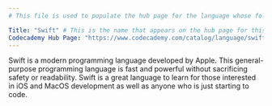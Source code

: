 ```yaml
---
# This file is used to populate the hub page for the language whose folder it's in. Be sure to create a new version if you create a folder for a new language!

Title: "Swift" # This is the name that appears on the hub page for this language. Pay attention to capitalization and punctuation!
Codecademy Hub Page: "https://www.codecademy.com/catalog/language/swift" # If codecademy.com doesn't have a hub page for this language, that's okay too. You can leave this field as `null`
---
```


Swift is a modern programming language developed by Apple. This general-purpose programming language is fast and powerful without sacrificing safety or readability. Swift is a great language to learn for those interested in iOS and MacOS development as well as anyone who is just starting to code. <!-- # Write up an introductory description of the language here! -->
